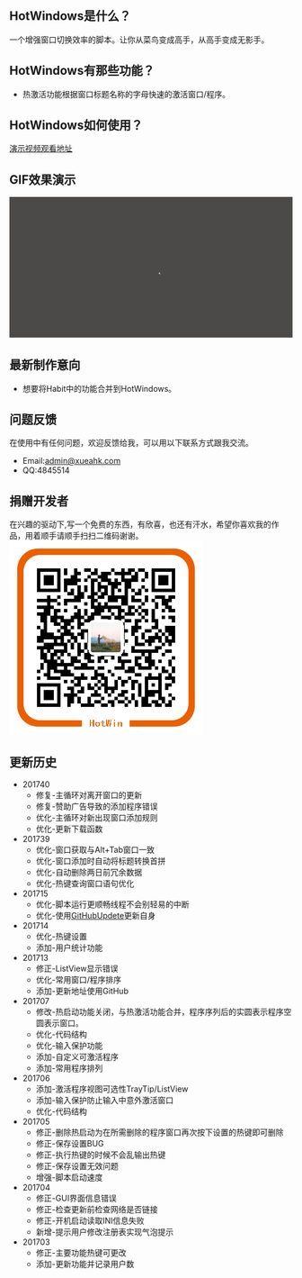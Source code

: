 ## HotWindows是什么？
一个增强窗口切换效率的脚本。让你从菜鸟变成高手，从高手变成无影手。

## HotWindows有那些功能？
* 热激活功能根据窗口标题名称的字母快速的激活窗口/程序。

## HotWindows如何使用？
[演示视频观看地址](http://www.autoahk.com/archives/3091)

## GIF效果演示
![](https://github.com/liumenggit/pic/raw/master/HotWindows.gif)

## 最新制作意向
* 想要将Habit中的功能合并到HotWindows。

## 问题反馈
在使用中有任何问题，欢迎反馈给我，可以用以下联系方式跟我交流。
* Email:admin@xueahk.com
* QQ:4845514

## 捐赠开发者
在兴趣的驱动下,写一个免费的东西，有欣喜，也还有汗水，希望你喜欢我的作品，用着顺手请顺手扫扫二维码谢谢。<br>
![](https://github.com/liumenggit/pic/raw/master/alipayhotwin12.png)

## 更新历史
* 201740
	* 修复-主循环对离开窗口的更新
	* 修复-赞助广告导致的添加程序错误
	* 优化-主循环对新出现窗口添加规则
	* 优化-更新下载函数
* 201739
	* 优化-窗口获取与Alt+Tab窗口一致
	* 优化-窗口添加时自动将标题转换首拼
	* 优化-自动删除两日前冗余数据
	* 优化-热键查询窗口语句优化
* 201715
	* 优化-脚本运行更顺畅线程不会别轻易的中断
	* 优化-使用[GitHubUpdete](https://github.com/liumenggit/GitUpdate)更新自身
* 201714
	* 优化-热键设置
	* 添加-用户统计功能
* 201713
	* 修正-ListView显示错误
	* 优化-常用窗口/程序排序
	* 添加-更新地址使用GitHub
* 201707
	* 修改-热启动功能关闭，与热激活功能合并，程序序列后的实圆表示程序空圆表示窗口。
	* 优化-代码结构
	* 优化-输入保护功能
	* 添加-自定义可激活程序
	* 添加-常用程序排列
* 201706
	* 添加-激活程序视图可选性TrayTip/ListView
	* 添加-输入保护防止输入中意外激活窗口
	* 优化-代码结构
* 201705
	* 修正-删除热启动为在所需删除的程序窗口再次按下设置的热键即可删除
	* 修正-保存设置BUG
	* 修正-执行热键的时候不会乱输出热键
	* 修正-保存设置无效问题
	* 增强-脚本启动速度
* 201704
	* 修正-GUI界面信息错误
	* 修正-检查更新前检查网络是否链接
	* 修正-开机启动读取INI信息失败
	* 新增-提示用户修改注册表实现气泡提示
* 201703
	* 修正-主要功能热键可更改
	* 添加-更新功能并记录用户数
